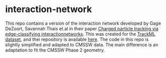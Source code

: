 # interaction-network

This repo contains a version of the interaction network developed by Gage DeZoort, Savannah Thais et.al in their paper [Charged particle tracking via edge-classifying interactionnetworks](https://arxiv.org/abs/2103.16701). This was created for the [TrackML dataset](https://www.kaggle.com/c/trackml-particle-identification), and thei repository is available [here](https://github.com/GageDeZoort/interaction_network_paper). The code in this repo is slightly simplified and adapted to CMSSW data. The main difference is an adaptation to fit the CMSSW Phase 2 geometry. 



